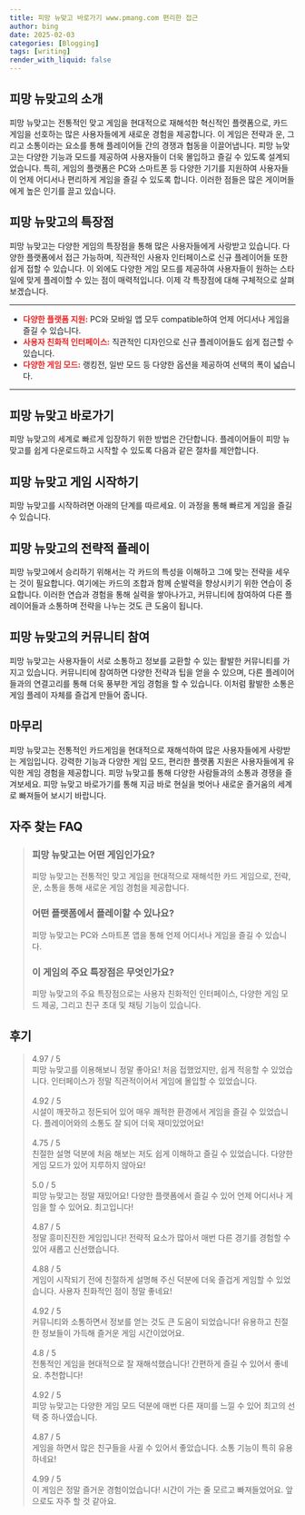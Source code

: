 ```yaml
---
title: 피망 뉴맞고 바로가기 www.pmang.com 편리한 접근
author: bing
date: 2025-02-03
categories: [Blogging]
tags: [writing]
render_with_liquid: false
---
```



<h2 id='피망_뉴맞고의_소개'>피망 뉴맞고의 소개</h2>

<p>피망 뉴맞고는 전통적인 맞고 게임을 현대적으로 재해석한 혁신적인 플랫폼으로, 카드 게임을 선호하는 많은 사용자들에게 새로운 경험을 제공합니다. 이 게임은 전략과 운, 그리고 소통이라는 요소를 통해 플레이어들 간의 경쟁과 협동을 이끌어냅니다. 피망 뉴맞고는 다양한 기능과 모드를 제공하여 사용자들이 더욱 몰입하고 즐길 수 있도록 설계되었습니다. 특히, 게임의 플랫폼은 PC와 스마트폰 등 다양한 기기를 지원하여 사용자들이 언제 어디서나 편리하게 게임을 즐길 수 있도록 합니다. 이러한 점들은 많은 게이머들에게 높은 인기를 끌고 있습니다.</p>

<h2 id='피망_뉴맞고의_특장점'>피망 뉴맞고의 특장점</h2>

<p>피망 뉴맞고는 다양한 게임의 특장점을 통해 많은 사용자들에게 사랑받고 있습니다. 다양한 플랫폼에서 접근 가능하며, 직관적인 사용자 인터페이스로 신규 플레이어들 또한 쉽게 접할 수 있습니다. 이 외에도 다양한 게임 모드를 제공하여 사용자들이 원하는 스타일에 맞게 플레이할 수 있는 점이 매력적입니다. 이제 각 특장점에 대해 구체적으로 살펴보겠습니다.</p>

<hr />

<ul>
    <li><b><span style="color: #ee2323;">다양한 플랫폼 지원:</span></b> PC와 모바일 앱 모두 compatible하여 언제 어디서나 게임을 즐길 수 있습니다.</li>
    <li><b><span style="color: #ee2323;">사용자 친화적 인터페이스:</span></b> 직관적인 디자인으로 신규 플레이어들도 쉽게 접근할 수 있습니다.</li>
    <li><b><span style="color: #ee2323;">다양한 게임 모드:</span></b> 랭킹전, 일반 모드 등 다양한 옵션을 제공하여 선택의 폭이 넓습니다.</li>
</ul>

<hr />

<h2 id='피망_뉴맞고_바로가기'>피망 뉴맞고 바로가기</h2>

<p>피망 뉴맞고의 세계로 빠르게 입장하기 위한 방법은 간단합니다. 플레이어들이 피망 뉴맞고를 쉽게 다운로드하고 시작할 수 있도록 다음과 같은 절차를 제안합니다.</p>

<h2 id='피망_뉴맞고_게임_시작하기'>피망 뉴맞고 게임 시작하기</h2>

<p>피망 뉴맞고를 시작하려면 아래의 단계를 따르세요. 이 과정을 통해 빠르게 게임을 즐길 수 있습니다.</p>

<h2 id='피망_뉴맞고의_전략적_플레이'>피망 뉴맞고의 전략적 플레이</h2>

<p>피망 뉴맞고에서 승리하기 위해서는 각 카드의 특성을 이해하고 그에 맞는 전략을 세우는 것이 필요합니다. 여기에는 카드의 조합과 함께 순발력을 향상시키기 위한 연습이 중요합니다. 이러한 연습과 경험을 통해 실력을 쌓아나가고, 커뮤니티에 참여하여 다른 플레이어들과 소통하며 전략을 나누는 것도 큰 도움이 됩니다.</p>

<h2 id='피망_뉴맞고의_커뮤니티_참여'>피망 뉴맞고의 커뮤니티 참여</h2>

<p>피망 뉴맞고는 사용자들이 서로 소통하고 정보를 교환할 수 있는 활발한 커뮤니티를 가지고 있습니다. 커뮤니티에 참여하면 다양한 전략과 팁을 얻을 수 있으며, 다른 플레이어들과의 연결고리를 통해 더욱 풍부한 게임 경험을 할 수 있습니다. 이처럼 활발한 소통은 게임 플레이 자체를 즐겁게 만들어 줍니다.</p>

<h2 id='마무리'>마무리</h2>

<p>피망 뉴맞고는 전통적인 카드게임을 현대적으로 재해석하여 많은 사용자들에게 사랑받는 게임입니다. 강력한 기능과 다양한 게임 모드, 편리한 플랫폼 지원은 사용자들에게 유익한 게임 경험을 제공합니다. 피망 뉴맞고를 통해 다양한 사람들과의 소통과 경쟁을 즐겨보세요. 피망 뉴맞고 바로가기를 통해 지금 바로 현실을 벗어나 새로운 즐거움의 세계로 빠져들어 보시기 바랍니다.</p>


<h2 id='자주_찾는_FAQ'>자주 찾는 FAQ</h2>
<div itemscope="" itemtype="https://schema.org/FAQPage"> 
<blockquote> 
<div itemscope="" itemprop="mainEntity" itemtype="https://schema.org/Question"> 
<h3 itemprop="name">피망 뉴맞고는 어떤 게임인가요?</h3> 
<div itemscope="" itemprop="acceptedAnswer" itemtype="https://schema.org/Answer"> 
<span itemprop="text"> 
<p>피망 뉴맞고는 전통적인 맞고 게임을 현대적으로 재해석한 카드 게임으로, 전략, 운, 소통을 통해 새로운 게임 경험을 제공합니다.</p> 
</span> 
</div> 
</div> 
<div itemscope="" itemprop="mainEntity" itemtype="https://schema.org/Question"> 
<h3 itemprop="name">어떤 플랫폼에서 플레이할 수 있나요?</h3> 
<div itemscope="" itemprop="acceptedAnswer" itemtype="https://schema.org/Answer"> 
<span itemprop="text"> 
<p>피망 뉴맞고는 PC와 스마트폰 앱을 통해 언제 어디서나 게임을 즐길 수 있습니다.</p> 
</span> 
</div> 
</div> 
<div itemscope="" itemprop="mainEntity" itemtype="https://schema.org/Question"> 
<h3 itemprop="name">이 게임의 주요 특장점은 무엇인가요?</h3> 
<div itemscope="" itemprop="acceptedAnswer" itemtype="https://schema.org/Answer"> 
<span itemprop="text"> 
<p>피망 뉴맞고의 주요 특장점으로는 사용자 친화적인 인터페이스, 다양한 게임 모드 제공, 그리고 친구 초대 및 채팅 기능이 있습니다.</p> 
</span> 
</div> 
</div> 
</blockquote> 
</div>
<h2 id='후기'>후기</h2>
<div itemscope itemtype="https://schema.org/Product">
  <blockquote>
  <div itemprop="review" itemscope itemtype="https://schema.org/Review">
      <div itemprop="reviewRating" itemscope itemtype="https://schema.org/Rating"> <span itemprop="ratingValue">4.97</span> / <span itemprop="bestRating">5</span> </div>
      <span itemprop="reviewBody">피망 뉴맞고를 이용해보니 정말 좋아요! 처음 접했었지만, 쉽게 적응할 수 있었습니다. 인터페이스가 정말 직관적이어서 게임에 몰입할 수 있었습니다.</span>
  </div>
  <br>
  <div itemprop="review" itemscope itemtype="https://schema.org/Review">
      <div itemprop="reviewRating" itemscope itemtype="https://schema.org/Rating"> <span itemprop="ratingValue">4.92</span> / <span itemprop="bestRating">5</span> </div>
      <span itemprop="reviewBody">시설이 깨끗하고 정돈되어 있어 매우 쾌적한 환경에서 게임을 즐길 수 있었습니다. 플레이어와의 소통도 잘 되어 더욱 재미있었어요!</span>
  </div>
  <br>
  <div itemprop="review" itemscope itemtype="https://schema.org/Review">
      <div itemprop="reviewRating" itemscope itemtype="https://schema.org/Rating"> <span itemprop="ratingValue">4.75</span> / <span itemprop="bestRating">5</span> </div>
      <span itemprop="reviewBody">친절한 설명 덕분에 처음 해보는 저도 쉽게 이해하고 즐길 수 있었습니다. 다양한 게임 모드가 있어 지루하지 않아요!</span>
  </div>
  <br>
  <div itemprop="review" itemscope itemtype="https://schema.org/Review">
      <div itemprop="reviewRating" itemscope itemtype="https://schema.org/Rating"> <span itemprop="ratingValue">5.0</span> / <span itemprop="bestRating">5</span> </div>
      <span itemprop="reviewBody">피망 뉴맞고는 정말 재밌어요! 다양한 플랫폼에서 즐길 수 있어 언제 어디서나 게임을 할 수 있어요. 최고입니다!</span>
  </div>
  <br>
  <div itemprop="review" itemscope itemtype="https://schema.org/Review">
      <div itemprop="reviewRating" itemscope itemtype="https://schema.org/Rating"> <span itemprop="ratingValue">4.87</span> / <span itemprop="bestRating">5</span> </div>
      <span itemprop="reviewBody">정말 흥미진진한 게임입니다! 전략적 요소가 많아서 매번 다른 경기를 경험할 수 있어 새롭고 신선했습니다.</span>
  </div>
  <br>
  <div itemprop="review" itemscope itemtype="https://schema.org/Review">
      <div itemprop="reviewRating" itemscope itemtype="https://schema.org/Rating"> <span itemprop="ratingValue">4.88</span> / <span itemprop="bestRating">5</span> </div>
      <span itemprop="reviewBody">게임이 시작되기 전에 친절하게 설명해 주신 덕분에 더욱 즐겁게 게임할 수 있었습니다. 사용자 친화적인 점이 정말 좋네요!</span>
  </div>
  <br>
  <div itemprop="review" itemscope itemtype="https://schema.org/Review">
      <div itemprop="reviewRating" itemscope itemtype="https://schema.org/Rating"> <span itemprop="ratingValue">4.92</span> / <span itemprop="bestRating">5</span> </div>
      <span itemprop="reviewBody">커뮤니티와 소통하면서 정보를 얻는 것도 큰 도움이 되었습니다! 유용하고 친절한 정보들이 가득해 즐거운 게임 시간이었어요.</span>
  </div>
  <br>
  <div itemprop="review" itemscope itemtype="https://schema.org/Review">
      <div itemprop="reviewRating" itemscope itemtype="https://schema.org/Rating"> <span itemprop="ratingValue">4.8</span> / <span itemprop="bestRating">5</span> </div>
      <span itemprop="reviewBody">전통적인 게임을 현대적으로 잘 재해석했습니다! 간편하게 즐길 수 있어서 좋네요. 추천합니다!</span>
  </div>
  <br>
  <div itemprop="review" itemscope itemtype="https://schema.org/Review">
      <div itemprop="reviewRating" itemscope itemtype="https://schema.org/Rating"> <span itemprop="ratingValue">4.92</span> / <span itemprop="bestRating">5</span> </div>
      <span itemprop="reviewBody">피망 뉴맞고는 다양한 게임 모드 덕분에 매번 다른 재미를 느낄 수 있어 최고의 선택 중 하나였습니다.</span>
  </div>
  <br>
  <div itemprop="review" itemscope itemtype="https://schema.org/Review">
      <div itemprop="reviewRating" itemscope itemtype="https://schema.org/Rating"> <span itemprop="ratingValue">4.87</span> / <span itemprop="bestRating">5</span> </div>
      <span itemprop="reviewBody">게임을 하면서 많은 친구들을 사귈 수 있어서 좋았습니다. 소통 기능이 특히 유용하네요!</span>
  </div>
  <br>
  <div itemprop="review" itemscope itemtype="https://schema.org/Review">
      <div itemprop="reviewRating" itemscope itemtype="https://schema.org/Rating"> <span itemprop="ratingValue">4.99</span> / <span itemprop="bestRating">5</span> </div>
      <span itemprop="reviewBody">이 게임은 정말 즐거운 경험이었습니다! 시간이 가는 줄 모르고 빠져들었어요. 앞으로도 자주 할 것 같아요.</span>
  </div>
  </blockquote>
</div>
